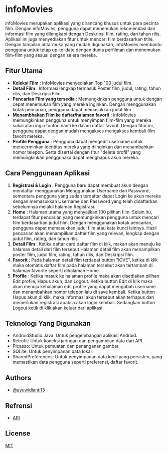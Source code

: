 # infoMovies

infoMovies merupakan aplikasi yang dirancang khusus untuk para pecinta film. Dengan infoMovies, pengguna dapat menemukan rekomendasi dan informasi film yang dilengkapi dengan Deskripsi film, rating, dan tahun rilis. Aplikasi ini juga menyediakan fitur untuk mencari film berdasarkan titile. Dengan tampilan antarmuka yang mudah digunakan, infoMovies membantu pengguna untuk tetap up-to-date dengan dunia perfilman dan menemukan film-film yang sesuai dengan selera mereka.


## Fitur Utama
- **Koleksi Film** : infoMovies menyediakan Top 100 judul film.
- **Detail Film** : Informasi lengkap termasuk Poster film, judul, rating, tahun rilis, dan Deskripsi Film.
- **Pencarian Film yang tersedia** : Memungkinkan pengguna untuk dengan cepat menemukan film yang mereka inginkan. Dengan menggunakan kotak pencarian, pengguna dapat memasukkan judul film.
- **Menambhakan Film ke daftar/halaman favorit** : infoMovies memungkinkan pengguna untuk menyimpan film-film yang mereka sukai atau ingin tonton nanti ke dalam daftar favorit. Dengan fitur ini, pengguna dapat dengan mudah mengakses mengakses kembali film favorit mereka. 
- **Profile Pengguna** : Pengguna dapat mengedit username untuk mencerminkan identitas mereka yang diinginkan dan menambahkan nomor telepon. Serta disertai dengan fitur "delete profil" yang memungkinkan penggunaka dapat menghapus akun mereka.
 
## Cara Penggunaan Aplikasi
1. **Registrasi & Login** : Pengguna baru dapat membuat akun dengan mendaftar menggunakan Menggunakan Username dan Password, sementara pengguna yang sudah terdaftar dapat Login ke akun mereka dengan memasukkan Username dan Password yang telah didaftarkan sebelumnya melalui halaman Registrasi.
2. **Home** : Halaman utama yang menyajikan 100 pilihan film. Selain itu, terdapat fitur pencarian yang memungkinkan pengguna untuk mencari film berdasarkan judul film. Dengan menggunakan kotak pencarian, pengguna dapat memasukkan judul film atau kata kunci lainnya. Hasil pencarian akan menampilkan daftar film yang relevan, lengkap dengan judul film, rating, dan tahun rilis.
3. **Detail Film** : Ketika daftar card daftar film di klik, makan akan menuju ke halaman detail dari film tersebut.Halaman detail film akan menampilkan poster film, judul film, rating, tahun rilis, dan Deskripsi film.
4. **Favorit** : Pada halaman detail film terdapat button "lOVE", ketika di klik maka otomatis daftar film pada halaman tersebut akan tertambah di halaman favorite seperti dihalaman Home.
5. **Profile** : Ketika masuk ke halaman profile maka akan disediakan pilihan Edit profile, Hapus akun, dan Logout.
Ketika button Edit di klik maka akan menuju kehalaman edit profile yang dapat mengubah username dan menambahkan nomor telepon lalu di save kembali.
Ketika button Hapus akun di klik, maka informasi akun tersebut akan terhapus dan memerlukan registrasi apabila akan login kembali.
Sedangkan button Logout ketik di klik akan keluar dari aplikasi.

## Teknologi Yang Digunakan 
- AndroidStudio Java: Untuk pengembangan aplikasi Android.
- Retrofit: Untuk koneksi jaringan dan pengambilan data dari API.
- Picasso: Untuk pemuatan dan penanganan gambar.
- SQLite: Untuk penyimpanan data lokal.
- SharedPreferences: Untuk penyimpanan data kecil yang persisten, yang memastikan data pengguna seperti preferensi, daftar favorit.

## Authors
- [@ayuwidianti13](https://github.com/ayuwidianti13)

## Refrensi
- [API](https://rapidapi.com/rapihub-rapihub-default/api/imdb-top-100-movies)

## License

[MIT](https://choosealicense.com/licenses/mit/)
